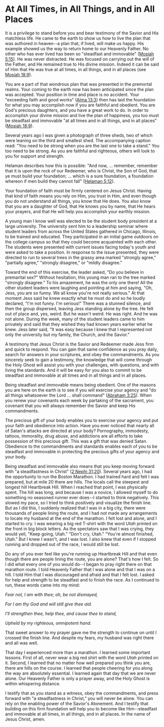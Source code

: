 # At All Times, in All Things, and in All Places

It is a privilege to stand before you and bear testimony of the Savior and His
matchless life. He came to the earth to show us how to live the plan that was
authored in heaven--a plan that, if lived, will make us happy. His example
showed us the way to return home to our Heavenly Father. No other who has ever
lived has been so "steadfast and immovable" ([Mosiah
5:15](https://www.lds.org/scriptures/bofm/mosiah/5.15?lang=eng#14)). He was
never distracted. He was focused on carrying out the will of the Father, and
He remained true to His divine mission. Indeed it can be said of Him that He
was true at all times, in all things, and in all places (see [Mosiah
18:9](https://www.lds.org/scriptures/bofm/mosiah/18.9?lang=eng#8)).

You are a part of that wondrous plan that was presented in the premortal
realms. Your coming to the earth now has been anticipated since the plan was
accepted. Your position in time and place is no accident. Your "exceeding
faith and good works" ([Alma
13:3](https://www.lds.org/scriptures/bofm/alma/13.3?lang=eng#2)) then has laid
the foundation for what you may accomplish now if you are faithful and
obedient. You are God's precious daughters, and you have a great work to do.
In order to accomplish your divine mission and live the plan of happiness, you
too must be steadfast and immovable "at all times and in all things, and in
all places" ([Mosiah
18:9](https://www.lds.org/scriptures/bofm/mosiah/18.9?lang=eng#8)).

Several years ago I was given a photograph of three sheds, two of which were
leaning on the third and smallest shed. The accompanying caption read: "You
need to be strong when you are the last one to take a stand." You too need to
be strong. As you are faithful and righteous, others will look to you for
support and strength.

Helaman describes how this is possible: "And now, ... remember, remember that it
is upon the rock of our Redeemer, who is Christ, the Son of God, that ye must
build your foundation; ... which is a sure foundation, a foundation whereon if
men build they cannot fall" ([Helaman
5:12](https://www.lds.org/scriptures/bofm/hel/5.12?lang=eng#11)).

Your foundation of faith must be firmly centered on Jesus Christ. Having that
kind of faith means you rely on Him, you trust in Him, and even though you do
not understand all things, you know that He does. You also know that you are a
daughter of God, that He knows you by name, that He hears your prayers, and
that He will help you accomplish your earthly mission.

A young man I know well was elected to be the student body president at a
large university. The university sent him to a leadership seminar where
student leaders from across the United States gathered in Chicago, Illinois,
to be trained and educated. They participated in an initial game outdoors on
the college campus so that they could become acquainted with each other. The
students were presented with current issues facing today's youth and were
asked to take a position. In response to the issue presented, they were
directed to run to several trees in the grassy area marked "strongly agree,"
"partially agree," "strongly disagree," or "mildly disagree."

Toward the end of this exercise, the leader asked, "Do you believe in
premarital sex?" Without hesitation, this young man ran to the tree marked
"strongly disagree." To his amazement, he was the only one there! All the
other student leaders were laughing and pointing at him and saying, "Oh, Jess,
you are so funny. We all know you're not really serious." At that moment Jess
said he knew exactly what he must do and so he loudly declared, "I'm not
funny. I'm serious!" There was a stunned silence, and then the group
dispersed, leaving Jess standing alone by the tree. He felt out of place and,
yes, weird. But he wasn't weird. He was right. And he was not alone. During
the week, many of the student leaders came to him privately and said that they
wished they had known years earlier what he knew. Jess later said, "It was
easy because I knew that I represented not only the university but my family,
the Church, and the Savior."

A testimony that Jesus Christ is the Savior and Redeemer made Jess firm and
quick to respond. You can gain that same confidence as you pray daily, search
for answers in your scriptures, and obey the commandments. As you sincerely
seek to gain a testimony, the knowledge that will come through the Holy Ghost
will assist you with your challenges, with questions, and with living the
standards. And it will be easy for you also to commit to be steadfast and
immovable at all times and in all things and in all places.

Being steadfast and immovable means being obedient. One of the reasons you are
here on the earth is to see if you will exercise your agency and "do all
things whatsoever the Lord ... shall command" ([Abraham
3:25](https://www.lds.org/scriptures/pgp/abr/3.25?lang=eng#24)). When you
renew your covenants each week by partaking of the sacrament, you covenant
that you will always remember the Savior and keep His commandments.

The precious gift of your body enables you to exercise your agency and put
your faith and obedience into action. Have you ever noticed that nearly all of
Satan's attacks are directed at your body? Pornography, immodesty, tattoos,
immorality, drug abuse, and addictions are all efforts to take possession of
this precious gift. This was a gift that was denied Satan. Obedience to the
commandments and standards enables each of you to be steadfast and immovable
in protecting the precious gifts of your agency and your body.

Being steadfast and immovable also means that you keep moving forward with "a
steadfastness in Christ" ([2 Nephi
31:20](https://www.lds.org/scriptures/bofm/2-ne/31.20?lang=eng#19)). Several
years ago, I had the opportunity to run the Boston Marathon. I had trained
hard and felt I was prepared, but at mile 20 there are hills. The locals call
the steepest and longest hill Heartbreak Hill. When I reached that point, I
was physically spent. The hill was long, and because I was a novice, I allowed
myself to do something no seasoned runner ever does--I started to think
negatively. This slowed my pace, so I tried to think positively and visualize
the finish line. But as I did this, I suddenly realized that I was in a big
city, there were thousands of people lining the route, and I had not made any
arrangements to locate my husband at the end of the marathon. I felt lost and
alone, and I started to cry. I was wearing a big red T-shirt with the word
_Utah_ printed on the front in big block letters. As the spectators saw that I
was crying, they would yell, "Keep going, Utah." "Don't cry, Utah." "You're
almost finished, Utah." But I knew I wasn't, and I was lost. I also knew that
even if I stopped running and dropped out of the race, I would still be lost.

Do any of you ever feel like you're running up Heartbreak Hill and that even
though there are people lining the route, you are alone? That's how I felt. So
I did what every one of you would do--I began to pray right there on that
marathon route. I told Heavenly Father that I was alone and that I was on a
hill. I told Him that I was discouraged and afraid and that I felt lost. I
asked for help and strength to be steadfast and to finish the race. As I
continued to run, these words came into my mind:

_Fear not, I am with thee; oh, be not dismayed,_

_For I am thy God and will still give thee aid._

_I'll strengthen thee, help thee, and cause thee to stand,_

_Upheld by my righteous, omnipotent hand._

That sweet answer to my prayer gave me the strength to continue on until I
crossed the finish line. And despite my fears, my husband was right there and
all was well.

That day I experienced more than a marathon. I learned some important lessons.
First of all, never wear a big red shirt with the word _Utah_ printed on it.
Second, I learned that no matter how well prepared you think you are, there
are hills on the course. I learned that people cheering for you along the way
are absolutely essential. I learned again that day that we are never alone.
Our Heavenly Father is only a prayer away, and the Holy Ghost is within
whispering distance.

I testify that as you stand as a witness, obey the commandments, and press
forward with "a steadfastness in Christ," you will never be alone. You can
rely on the enabling power of the Savior's Atonement. And I testify that
building on this firm foundation will help you to become like Him--steadfast
and immovable at all times, in all things, and in all places. In the name of
Jesus Christ, amen.

